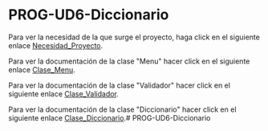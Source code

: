 # PROG-UD6-Diccionario

Para ver la necesidad de la que surge el proyecto, haga click en el siguiente enlace [Necesidad_Proyecto](/docs/Necesidad_Proyecto.md).

Para ver la documentación de la clase "Menu" hacer click en el siguiente enlace [Clase_Menu](/docs/Clase_Menu.md).

Para ver la documentación de la clase "Validador" hacer click en el siguiente enlace [Clase_Validador](/docs/Clase_Validador.md).

Para ver la documentación de la clase "Diccionario" hacer click en el siguiente enlace [Clase_Diccionario](/docs/Clase_Diccionario.md).# PROG-UD6-Diccionario
